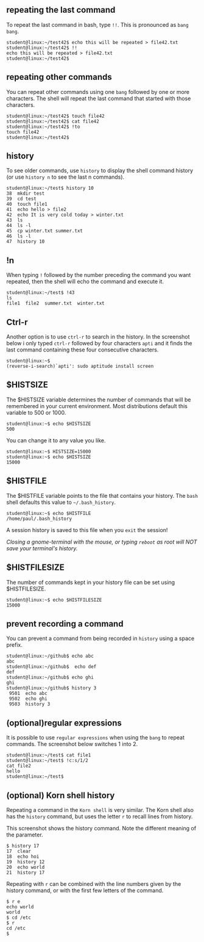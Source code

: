 ## repeating the last command

To repeat the last command in bash, type `!!`. This is
pronounced as `bang bang`.

    student@linux:~/test42$ echo this will be repeated > file42.txt
    student@linux:~/test42$ !!
    echo this will be repeated > file42.txt
    student@linux:~/test42$ 

## repeating other commands

You can repeat other commands using one `bang` followed by one or more
characters. The shell will repeat the last command that started with
those characters.

    student@linux:~/test42$ touch file42
    student@linux:~/test42$ cat file42
    student@linux:~/test42$ !to
    touch file42
    student@linux:~/test42$

## history

To see older commands, use `history` to display the shell
command history (or use `history n` to see the last n commands).

    student@linux:~/test$ history 10
    38  mkdir test
    39  cd test
    40  touch file1
    41  echo hello > file2
    42  echo It is very cold today > winter.txt
    43  ls
    44  ls -l
    45  cp winter.txt summer.txt
    46  ls -l
    47  history 10

## !n

When typing `!` followed by the number preceding the
command you want repeated, then the shell will echo the command and
execute it.

    student@linux:~/test$ !43
    ls
    file1  file2  summer.txt  winter.txt

## Ctrl-r

Another option is to use `ctrl-r` to search in the
history. In the screenshot below i only typed `ctrl-r` followed by four
characters `apti` and it finds the last command containing these four
consecutive characters.

    student@linux:~$ 
    (reverse-i-search)`apti': sudo aptitude install screen

## \$HISTSIZE

The \$HISTSIZE variable determines the number of commands
that will be remembered in your current environment. Most distributions
default this variable to 500 or 1000.

    student@linux:~$ echo $HISTSIZE
    500

You can change it to any value you like.

    student@linux:~$ HISTSIZE=15000
    student@linux:~$ echo $HISTSIZE
    15000

## \$HISTFILE

The \$HISTFILE variable points to the file that contains
your history. The `bash` shell defaults this value to
`~/.bash_history`.

    student@linux:~$ echo $HISTFILE
    /home/paul/.bash_history

A session history is saved to this file when you `exit`
the session!

*Closing a gnome-terminal with the mouse, or typing
`reboot` as root will NOT save your terminal\'s history.*

## \$HISTFILESIZE

The number of commands kept in your history file can be set using
\$HISTFILESIZE.

    student@linux:~$ echo $HISTFILESIZE
    15000

## prevent recording a command

You can prevent a command from being recorded in `history` using a space
prefix.

    student@linux:~/github$ echo abc
    abc
    student@linux:~/github$  echo def
    def
    student@linux:~/github$ echo ghi
    ghi
    student@linux:~/github$ history 3
     9501  echo abc
     9502  echo ghi
     9503  history 3

## (optional)regular expressions

It is possible to use `regular expressions` when using the
`bang` to repeat commands. The screenshot below switches 1 into 2.

    student@linux:~/test$ cat file1
    student@linux:~/test$ !c:s/1/2
    cat file2
    hello
    student@linux:~/test$

## (optional) Korn shell history

Repeating a command in the `Korn shell` is very similar.
The Korn shell  also has the `history` command, but uses
the letter `r` to recall lines from history.

This screenshot shows the history command. Note the different meaning of
the parameter.

    $ history 17
    17  clear
    18  echo hoi
    19  history 12
    20  echo world
    21  history 17

Repeating with `r` can be combined with the line numbers given by the
history command, or with the first few letters of the command.

    $ r e
    echo world
    world
    $ cd /etc
    $ r
    cd /etc
    $

